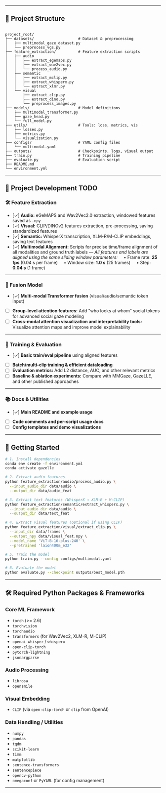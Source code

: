 
---

## 📁 Project Structure

```

project_root/
├── datasets/                    # Dataset & preprocessing
│   ├── multimodal_gaze_dataset.py
│   └── preprocess_vgs.py
├── feature_extraction/          # Feature extraction scripts
│   ├── audio
│   │   ├── extract_egemaps.py
│   │   ├── extract_wav2vec.py
│   │   └── process_audio.py
│   ├── semantic
│   │   ├── extract_mclip.py
│   │   ├── extract_whisperx.py
│   │   └── extract_xlmr.py
│   └── visual
│       ├── extract_clip.py
│       ├── extract_dino.py
│       └── preprocess_images.py
├── models/                      # Model definitions
│   ├── multimodal_transformer.py
│   ├── gaze_head.py
│   └── full_model.py
├── utils/                       # Tools: loss, metrics, vis
│   ├── losses.py
│   ├── metrics.py
│   └── visualization.py
├── configs/                     # YAML config files
│   └── multimodal.yaml
├── outputs/                     # Checkpoints, logs, visual output
├── train.py                     # Training pipeline
├── evaluate.py                  # Evaluation script
├── README.md
└── environment.yml

```


---

## 🚧 Project Development TODO

### 🛠️ Feature Extraction

* \[✓] **Audio:** eGeMAPS and Wav2Vec2.0 extraction, windowed features saved as `.npy`
* \[✓] **Visual:** CLIP/DINOv2 features extraction, pre-processing, saving standardized features
* \[✓] **Semantic:** WhisperX transcription, XLM-R/M-CLIP embeddings, saving text features
* \[✓] **Multimodal Alignment:**
  Scripts for precise time/frame alignment of all modalities and ground truth labels
  *— All features and labels are aligned using the same sliding window parameters:*
      • Frame rate: **25 fps** (0.04 s per frame)
      • Window size: **1.0 s** (25 frames)
      • Step: **0.04 s** (1 frame)

---

### 🤝 Fusion Model

* \[✓] **Multi-modal Transformer fusion** (visual/audio/semantic token input)
* [ ] **Group-level attention features:** Add "who looks at whom" social tokens for advanced social gaze modeling
* [ ] **Cross-modal attention visualization and interpretability tools:** Visualize attention maps and improve model explainability

---

### 🚦 Training & Evaluation

* \[✓] **Basic train/eval pipeline** using aligned features
* [ ] **Batch/multi-clip training & efficient dataloading**
* [ ] **Evaluation metrics:** Add L2 distance, AUC, and other relevant metrics
* [ ] **Baseline & ablation experiments:** Compare with MMGaze, GazeLLE, and other published approaches

---

### 📚 Docs & Utilities

* \[✓] **Main README and example usage**
* [ ] **Code comments and per-script usage docs**
* [ ] **Config templates and demo visualizations**

---

## 🚀 Getting Started

```bash
# 1. Install dependencies
conda env create -f environment.yml
conda activate gazelle

# 2. Extract audio features
python feature_extraction/audio/process_audio.py \
  --input_audio_dir data/audio \
  --output_dir data/audio_feat

# 3. Extract text features (WhisperX → XLM-R + M-CLIP)
python feature_extraction/semantic/extract_whisperx.py \
  --input_audio_dir data/audio \
  --output_dir data/text_feat

# 4. Extract visual features (optional if using CLIP)
python feature_extraction/visual/extract_clip.py \
  --input_dir data/frames \
  --output_npy data/visual_feat.npy \
  --model_name 'ViT-B-16-plus-240' \
  --pretrained 'laion400m_e32'

# 5. Train the model
python train.py --config configs/multimodal.yaml

# 6. Evaluate the model
python evaluate.py --checkpoint outputs/best_model.pth
```

---

## 🛠️ Required Python Packages & Frameworks

### Core ML Framework

* `torch` (>= 2.6)
* `torchvision`
* `torchaudio`
* `transformers` (for Wav2Vec2, XLM-R, M-CLIP)
* `openai-whisper` / `whisperx`
* `open-clip-torch`
* `pytorch-lightning`
* `jsonargparse`

### Audio Processing

* `librosa`
* `opensmile`

### Visual Embedding

* `CLIP` (via `open-clip-torch` or `clip` from OpenAI)

### Data Handling / Utilities

* `numpy`
* `pandas`
* `tqdm`
* `scikit-learn`
* `timm`
* `matplotlib`
* `sentence-transformers`
* `sentencepiece`
* `opencv-python`
* `omegaconf` or `PyYAML` (for config management)

---
